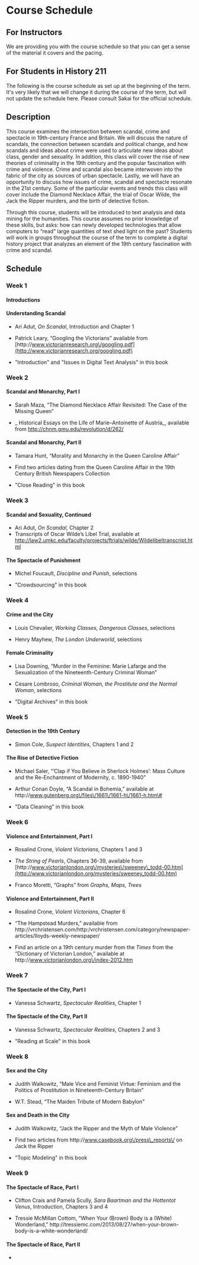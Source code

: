 # Course Schedule

## For Instructors

We are providing you with the course schedule so that you can get a sense of the material it covers and the pacing.

## For Students in History 211

The following is the course schedule as set up at the beginning of the term. It's very likely that we will change it during the course of the term, but will not update the schedule here. Please consult Sakai for the official schedule.

## Description

This course examines the intersection between scandal, crime and spectacle in 19th-century France and Britain. We will discuss the nature of scandals, the connection between scandals and political change, and how scandals and ideas about crime were used to articulate new ideas about class, gender and sexuality. In addition, this class will cover the rise of new theories of criminality in the 19th century and the popular fascination with crime and violence. Crime and scandal also became interwoven into the fabric of the city as sources of urban spectacle. Lastly, we will have an opportunity to discuss how issues of crime, scandal and spectacle resonate in the 21st century. Some of the particular events and trends this class will cover include the Diamond Necklace Affair, the trial of Oscar Wilde, the Jack the Ripper murders, and the birth of detective fiction.

Through this course, students will be introduced to text analysis and data mining for the humanities. This course assumes no prior knowledge of these skills, but asks: how can newly developed technologies that allow computers to “read” large quantities of text shed light on the past? Students will work in groups throughout the course of the term to complete a digital history project that analyzes an element of the 19th century fascination with crime and scandal.

## Schedule

### Week 1

#### Introductions

#### Understanding Scandal

* Ari Adut, _On Scandal_, Introduction and Chapter 1

* Patrick Leary, “Googling the Victorians” available from [http:\/\/www.victorianresearch.org\/googling.pdf](http://www.victorianresearch.org/googling.pdf)

* "Introduction" and "Issues in Digital Text Analysis" in this book


### Week 2

#### Scandal and Monarchy, Part I

* Sarah Maza, “The Diamond Necklace Affair Revisited: The Case of the Missing Queen”

* _ Historical Essays on the Life of Marie–Antoinette of Austria_, available from  [http:\/\/chnm.gmu.edu\/revolution\/d\/262\/](http://chnm.gmu.edu/revolution/d/262/)


#### Scandal and Monarchy, Part II

* Tamara Hunt, “Morality and Monarchy in the Queen Caroline Affair”

* Find two articles dating from the Queen Caroline Affair in the 19th Century British Newspapers Collection

* "Close Reading" in this book


### Week 3

#### Scandal and Sexuality, Continued

* Ari Adut, _On Scandal_, Chapter 2
* Transcripts of Oscar Wilde’s Libel Trial, available at [http:\/\/law2.umkc.edu\/faculty\/projects\/ftrials\/wilde\/Wildelibeltranscript.html](http://law2.umkc.edu/faculty/projects/ftrials/wilde/Wildelibeltranscript.html) 

#### The Spectacle of Punishment

* Michel Foucault, _Discipline and Punish_, selections

* "Crowdsourcing" in this book


### Week 4

#### Crime and the City

* Louis Chevalier, _Working Classes, Dangerous Classes_, selections

* Henry Mayhew, _The London Underworld_, selections


#### Female Criminality

* Lisa Downing, “Murder in the Feminine: Marie Lafarge and the Sexualization of the Nineteenth-Century Criminal Woman”

* Cesare Lombroso, _Criminal Woman, the Prostitute and the Normal Woman_, selections

* "Digital Archives" in this book


### Week 5

#### Detection in the 19th Century

* Simon Cole, _Suspect Identities_, Chapters 1 and 2 

#### The Rise of Detective Fiction

* Michael Saler, “’Clap if You Believe in Sherlock Holmes’: Mass Culture and the Re-Enchantment of Modernity, c. 1890-1940"

* Arthur Conan Doyle, “A Scandal in Bohemia,” available at http:\/\/www.gutenberg.org\/files\/1661\/1661-h\/1661-h.htm\#

* "Data Cleaning" in this book


### Week 6

#### Violence and Entertainment, Part I

* Rosalind Crone, _Violent Victorians_, Chapters 1 and 3

* _The String of Pearls_, Chapters 36-39, available from [http:\/\/www.victorianlondon.org\/mysteries\/sweeney\_todd-00.htm](http://www.victorianlondon.org/mysteries/sweeney_todd-00.htm)

* Franco Moretti, “Graphs” from _Graphs, Maps, Trees_


#### Violence and Entertainment, Part II

* Rosalind Crone, _Violent Victorians_, Chapter 6

* “The Hampstead Murders,” available from http:\/\/vrchristensen.com\/http:\/vrchristensen.com\/category\/newspaper-articles\/lloyds-weekly-newspaper\/

* Find an article on a 19th century murder from the _Times_ from the “Dictionary of Victorian London,” available at http:\/\/www.victorianlondon.org\/index-2012.htm


### Week 7

#### The Spectacle of the City, Part I

* Vanessa Schwartz, _Spectacular Realities_, Chapter 1

#### The Spectacle of the City, Part II

* Vanessa Schwartz, _Spectacular Realities_, Chapters 2 and 3

* "Reading at Scale" in this book


### Week 8

#### Sex and the City

* Judith Walkowitz, “Male Vice and Feminist Virtue: Feminism and the Politics of Prostitution in Nineteenth-Century Britain”

* W.T. Stead, “The Maiden Tribute of Modern Babylon"


#### Sex and Death in the City

* Judith Walkowitz, “Jack the Ripper and the Myth of Male Violence”

* Find two articles from http:\/\/www.casebook.org\/press\_reports\/ on Jack the Ripper

* "Topic Modeling" in this book


### Week 9

#### The Spectacle of Race, Part I

* Clifton Crais and Pamela Scully, _Sara Baartman and the Hottentot Venus_, Introduction, Chapters 3 and 4

* Tressie McMillan Cottom, “When Your \(Brown\) Body is a \(White\) Wonderland,” http:\/\/tressiemc.com\/2013\/08\/27\/when-your-brown-body-is-a-white-wonderland\/ 


#### The Spectacle of Race, Part II

* 

